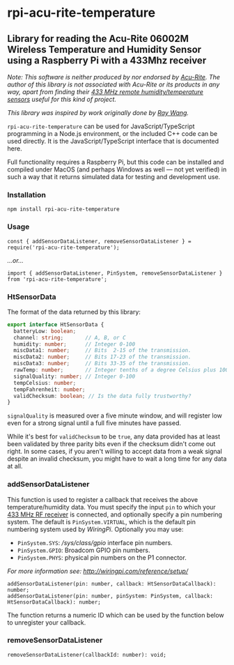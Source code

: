 # rpi-acu-rite-temperature

## Library for reading the Acu-Rite 06002M Wireless Temperature and Humidity Sensor using a Raspberry Pi with a 433Mhz receiver

_Note: This software is neither produced by nor endorsed by [Acu-Rite](https://acu-rite.com/site/). The author of this library is not associated with Acu-Rite or its products in any way, apart from finding their [433 MHz remote humidity/temperature sensors](https://www.amazon.com/gp/product/B00T0K8NXC/) useful for this kind of project._

_This library was inspired by work originally done by [Ray Wang](http://rayshobby.net/?p=8998)._

`rpi-acu-rite-temperature` can be used for JavaScript/TypeScript programming in a Node.js environment, or the included C++ code can be used directly. It is the JavaScript/TypeScript interface that is documented here.

Full functionality requires a Raspberry Pi, but this code can be installed and compiled under MacOS (and perhaps Windows as well — not yet verified) in such a way that it returns simulated data for testing and development use.

### Installation

`npm install rpi-acu-rite-temperature`

### Usage

`const { addSensorDataListener, removeSensorDataListener } = require('rpi-acu-rite-temperature');`

_...or..._

`import { addSensorDataListener, PinSystem, removeSensorDataListener } from 'rpi-acu-rite-temperature';`

### HtSensorData

The format of the data returned by this library:

```typescript
export interface HtSensorData {
  batteryLow: boolean;
  channel: string;       // A, B, or C
  humidity: number;      // Integer 0-100
  miscData1: number;     // Bits  2-15 of the transmission.
  miscData2: number;     // Bits 17-23 of the transmission.
  miscData3: number;     // Bits 33-35 of the transmission.
  rawTemp: number;       // Integer tenths of a degree Celsius plus 1000 (original transmission data format)
  signalQuality: number; // Integer 0-100
  tempCelsius: number;
  tempFahrenheit: number;
  validChecksum: boolean; // Is the data fully trustworthy?
}
```

`signalQuality` is measured over a five minute window, and will register low even for a strong signal until a full five minutes have passed.

While it's best for `validChecksum` to be `true`, any data provided has at least been validated by three parity bits even if the checksum didn't come out right. In some cases, if you aren't willing to accept data from a weak signal despite an invalid checksum, you might have to wait a long time for any data at all.

### addSensorDataListener

This function is used to register a callback that receives the above temperature/humidity data. You must specify the input `pin` to which your [433 MHz RF receiver](https://www.amazon.com/gp/product/B00HEDRHG6/) is connected, and optionally specify a pin numbering system. The default is `PinSystem.VIRTUAL`, which is the default pin numbering system used by _WiringPi_. Optionally you may use:

* `PinSystem.SYS`: _/sys/class/gpio_ interface pin numbers.
* `PinSystem.GPIO`: Broadcom GPIO pin numbers.
* `PinSystem.PHYS`: physical pin numbers on the P1 connector.

_For more information see: http://wiringpi.com/reference/setup/_

```
addSensorDataListener(pin: number, callback: HtSensorDataCallback): number;
addSensorDataListener(pin: number, pinSystem: PinSystem, callback: HtSensorDataCallback): number;
```

The function returns a numeric ID which can be used by the function below to unregister your callback.

### removeSensorDataListener

```
removeSensorDataListener(callbackId: number): void;
```
